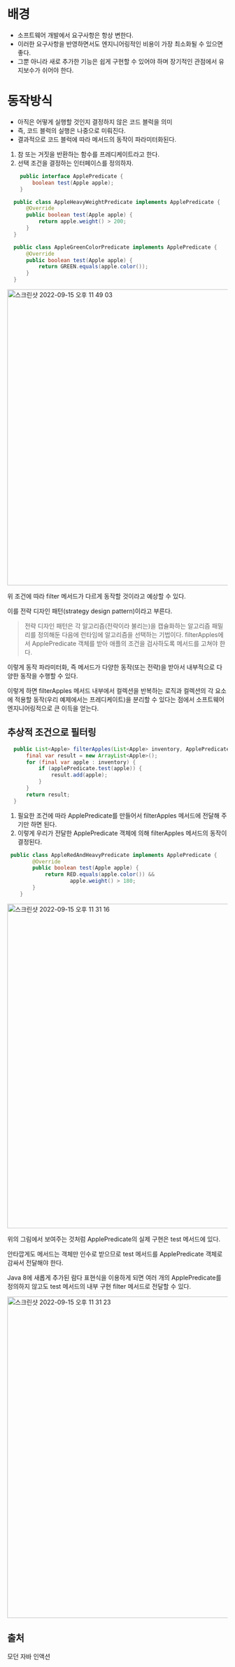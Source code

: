 # 배경
- 소프트웨어 개발에서 요구사항은 항상 변한다.
- 이러한 요구사항을 반영하면서도 엔지니어링적인 비용이 가장 최소화될 수 있으면 좋다.
- 그뿐 아니라 새로 추가한 기능은 쉽게 구현할 수 있어야 하며 장기적인 관점에서 유지보수가 쉬어야 한다.

# 동작방식
- 아직은 어떻게 실행할 것인지 결정하지 않은 코드 블럭을 의미
- 즉, 코드 블럭의 실행은 나중으로 미뤄진다.
- 결과적으로 코드 블럭에 따라 메서드의 동작이 파라미터화된다.

1. 참 또는 거짓을 반환하는 함수를 프레디케이트라고 한다.
2. 선택 조건을 결정하는 인터페이스를 정의하자.

```java
    public interface ApplePredicate {
        boolean test(Apple apple);
    }
```

```java
  public class AppleHeavyWeightPredicate implements ApplePredicate {
      @Override
      public boolean test(Apple apple) {
          return apple.weight() > 200;
      }
  }
```

```java
  public class AppleGreenColorPredicate implements ApplePredicate {
      @Override
      public boolean test(Apple apple) {
          return GREEN.equals(apple.color());
      }
  }
```

<img width="676" alt="스크린샷 2022-09-15 오후 11 49 03" src="https://user-images.githubusercontent.com/59434443/190435452-f9e73432-432e-48c1-8d70-2d49d11b3771.png">

위 조건에 따라 filter 메서드가 다르게 동작할 것이라고 예상할 수 있다.

이를 전략 디자인 패턴(strategy design pattern)이라고 부른다.

> 전략 디자인 패턴은 각 알고리즘(전략이라 불리는)을 캡슐화하는 알고리즘 패밀리를 정의해둔 다음에 런타임에 알고리즘을 선택하는 기법이다.
filterApples에서 ApplePredicate 객체를 받아 애플의 조건을 검사하도록 메서드를 고쳐야 한다.

이렇게 동작 파라미터화, 즉 메서드가 다양한 동작(또는 전략)을 받아서 내부적으로 다양한 동작을 수행할 수 있다.   

이렇게 하면 filterApples 메서드 내부에서 컬렉션을 반복하는 로직과 컬렉션의 각 요소에 적용할 동작(우리 예제에서는 프레디케이트)을 분리할 수 있다는 점에서 소프트웨어 엔지니어링적으로 큰 이득을 얻는다.

## 추상적 조건으로 필터링
```java
  public List<Apple> filterApples(List<Apple> inventory, ApplePredicate applePredicate) {
      final var result = new ArrayList<Apple>();
      for (final var apple : inventory) {
          if (applePredicate.test(apple)) {
              result.add(apple);
          }
      }
      return result;
  }
```
1. 필요한 조건에 따라 ApplePredicate를 만들어서 filterApples 메서드에 전달해 주기만 하면 된다.
2. 이렇게 우리가 전달한 ApplePredicate 객체에 의해 filterApples 메서드의 동작이 결정된다.

```java
 public class AppleRedAndHeavyPredicate implements ApplePredicate {
        @Override
        public boolean test(Apple apple) {
            return RED.equals(apple.color()) &&
                    apple.weight() > 180;
        }
    }
```

<img width="741" alt="스크린샷 2022-09-15 오후 11 31 16" src="https://user-images.githubusercontent.com/59434443/190434094-6a3090e3-3a7b-4888-a967-a4bb6ef5563e.png">

위의 그림에서 보여주는 것처럼 ApplePredicate의 실제 구현은 test 메서드에 있다.

안타깝게도 메서드는 객체만 인수로 받으므로 test 메서드를 ApplePredicate 객체로 감싸서 전달해야 한다.

Java 8에 새롭게 추가된 람다 표현식을 이용하게 되면 여러 개의 ApplePredicate를 정의하지 않고도 test 메서드의 내부 구현 filter 메서드로 전달할 수 있다.

<img width="734" alt="스크린샷 2022-09-15 오후 11 31 23" src="https://user-images.githubusercontent.com/59434443/190432841-5890b4df-0126-498b-9c60-93ff34e8df48.png">

## 출처
모던 자바 인액션

